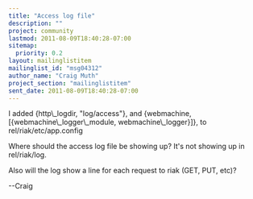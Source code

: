 ```yaml
---
title: "Access log file"
description: ""
project: community
lastmod: 2011-08-09T18:40:28-07:00
sitemap:
  priority: 0.2
layout: mailinglistitem
mailinglist_id: "msg04312"
author_name: "Craig Muth"
project_section: "mailinglistitem"
sent_date: 2011-08-09T18:40:28-07:00
---
```



I added {http\\_logdir, "log/access"}, and {webmachine,
[{webmachine\\_logger\\_module, webmachine\\_logger}]}, to rel/riak/etc/app.config

Where should the access log file be showing up? It's not showing up in
rel/riak/log.

Also will the log show a line for each request to riak (GET, PUT, etc)?

--Craig
